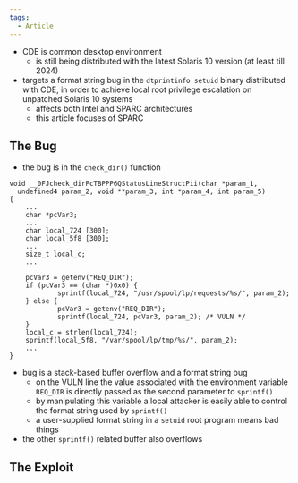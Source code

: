 ```yaml
---
tags:
  - Article
---
```

- CDE is common desktop environment 
	- is still being distributed with the latest Solaris 10 version (at least till 2024)
- targets a format string bug in the `dtprintinfo setuid` binary distributed with CDE, in order to achieve local root privilege escalation on unpatched Solaris 10 systems
	- affects both Intel and SPARC architectures
	- this article focuses of SPARC
## The Bug
- the bug is in the `check_dir()` function
```
void __0FJcheck_dirPcTBPPP6QStatusLineStructPii(char *param_1, 
  undefined4 param_2, void **param_3, int *param_4, int param_5)
{
	...
  	char *pcVar3;
	...
  	char local_724 [300];
  	char local_5f8 [300];
	...
  	size_t local_c;
	...
  
  	pcVar3 = getenv("REQ_DIR");
  	if (pcVar3 == (char *)0x0) {
    		sprintf(local_724, "/usr/spool/lp/requests/%s/", param_2);
  	} else {
    		pcVar3 = getenv("REQ_DIR");
    		sprintf(local_724, pcVar3, param_2); /* VULN */
  	}
  	local_c = strlen(local_724);
  	sprintf(local_5f8, "/var/spool/lp/tmp/%s/", param_2);
	...
}
```
- bug is a stack-based buffer overflow and a format string bug
	- on the VULN line the value associated with the environment variable `REQ_DIR` is directly passed as the second parameter to `sprintf()`
	- by manipulating this variable a local attacker is easily able to control the format string used by `sprintf()`
	- a user-supplied format string in a `setuid` root program means bad things
- the other `sprintf()` related buffer also overflows
## The Exploit